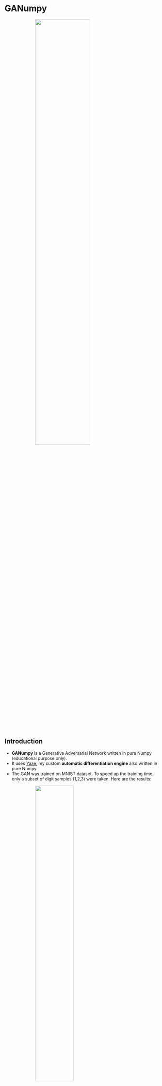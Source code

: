 # GANumpy 

<img src="./img/logo.ong" hspace="20%" width="60%">

## Introduction

- **GANumpy** is a Generative Adversarial Network written in pure Numpy (educational purpose only).
- It uses [Yaae][yaae], my custom **automatic differentiation engine** also written in pure Numpy.
- The GAN was trained on MNIST dataset. To speed up the training time, only a subset of digit samples (1,2,3) were taken. Here are the results:

<img src="./img/generation_animation.gif" hspace="20%" width="50%">

## Installation

- Create a virtual environment in the root folder using [virtualenv][virtualenv] and activate it.

```bash
# On Linux terminal, using virtualenv.
virtualenv my_ganumpy_env
# Activate it.
source my_ganumpy_env/bin/activate
```

- Install **requirements.txt**.

```bash
pip install -r requirements.txt
# Tidy up the root folder.
python3 setup.py clean
```

<!---
Variables with links.
-->
[yaae]: https://github.com/3outeille/Yaae
[virtualenv]: https://packaging.python.org/guides/installing-using-pip-and-virtual-environments/

